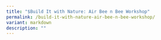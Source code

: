 ```yaml
---
title: "$Build It with Nature: Air Bee n Bee Workshop"
permalink: /build-it-with-nature-air-bee-n-bee-workshop/
variant: markdown
description: ""
---
```

